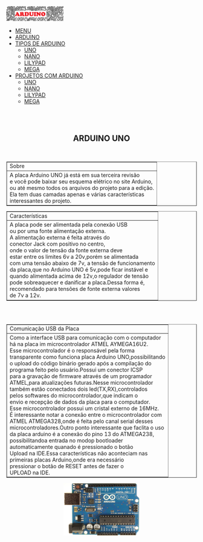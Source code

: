 <html>
<head>
<title>uno</title>
<link rel="stylesheet" type="text/css" href="ESTILOUNO.css">
</head>
<body>
<img src="logoarduino.png" width="30%">
<nav>
  <ul class="menu">
        <li><a href="index.html">MENU</a></li>
		 <li><a href="arduino.html">ARDUINO</a></li>
		 <li><a href="#"> TIPOS DE ARDUINO</a>
                <ul>
                      <li><a href="uno.html">UNO</a></li>
                      <li><a href="nano.html">NANO</a></li> 
                      <li><a href="lilypad.html">LILYPAD</a></li>   
					  <li><a href="mega.html">MEGA</a></li> 
                </ul>
            </li>           
            <li><a href="###">PROJETOS COM ARDUINO</a>
                <ul>
                      <li><a href="projetouno.html">UNO</a></li>
                      <li><a href="projetonano.html">NANO</a></li> 
                      <li><a href="projetolilypad.html">LILYPAD</a></li>   
					  <li><a href="projetomega.html">MEGA</a></li> 
                </ul>
            </li>                
</ul>
</nav>
<br><br>
<center><h2>ARDUINO UNO</h2></center>
<br>
<table border="1">
<tr>
<td>Sobre</td>
</tr>
<tr>
<td>A placa Arduino UNO já está em sua terceira revisão <br>
e você pode baixar seu esquema elétrico no site Arduino,<br>
ou até mesmo todos os arquivos do projeto para a edição.<br>
Ela tem duas camadas apenas e várias características<br> 
interessantes do projeto.</td>
</tr>
</table>
<center>
<table border="1">
<tr>
<td>Características</td>
</tr>
<tr>
<td>A placa pode ser alimentada pela conexão USB<br>
ou por uma fonte alimentação externa.<br>
A alimentação externa é feita através do<br>
conector Jack com positivo no centro,<br>
onde o valor de tensão da fonte externa deve<br>
estar entre os limites 6v a 20v,porém se alimentada<br>
com uma tensão abaixo de 7v, a tensão de funcionamento<br>
da placa,que no Arduino UNO é 5v,pode ficar instável e <br>
quando alimentada acima de 12v,o regulador de tensão <br>
pode sobreaquecer e danificar a placa.Dessa forma é,<br>
recomendado para tensões de fonte externa valores<br>
de 7v a 12v.
</td>
</tr>
</table>
</center>
<br>
<br>
<table border="1" align="right">
<tr>
<td>Comunicação USB da Placa</td>
</tr>
<tr>
<td>Como a interface USB para comunicação com o computador<br>
há na placa im microcontrolador ATMEL AYMEGA16U2.<br>
Esse microcontrolador é o responsável pela forma<br>
transparente como funciona placa Arduino UNO,possibilitando<br>
o upload do código binário gerado após a compilação do<br>
programa feito pelo usuário.Possui um conector ICSP<br>
para a gravação de firmware através de um programador<br>
ATMEL,para atualizações futuras.Nesse microcontrolador<br>
também estão conectados dois led(TX,RX),controlados<br>
pelos softwares do microcontrolador,que indicam o <br>
envio e recepção de dados da placa para o computador.<br>
Esse microcontrolador possui um cristal externo de 16MHz.<br>
É interessante notar a conexão entre o microcontrolador com <br>
ATMEL ATMEGA328,onde é feita pelo canal serial desses<br>
microcontroladores.Outro ponto interessante que faclita o uso <br>
da placa arduino é a conexão do pino 13 do ATMEGA238,<br>
possibilitandoa entrada no modop bootloader<br>
automaticamente quanado é pressionado o botão<br>
Upload na IDE.Essa características não aconteciam nas<br>
primeiras placas Arduino,onde era necessário<br>
pressionar o botão de RESET antes de fazer o<br>
UPLOAD na IDE.
</td>
</tr>
</table>
<center><img src="uno.jpg" width="40%"></center>
</html>
